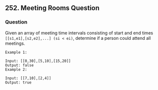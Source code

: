 ## 252. Meeting Rooms Question
### Question

Given an array of meeting time intervals consisting of start and end times ```[[s1,e1],[s2,e2],...] (si < ei)```, determine if a person could attend all meetings.

```
Example 1:

Input: [[0,30],[5,10],[15,20]]
Output: false
Example 2:

Input: [[7,10],[2,4]]
Output: true
```
